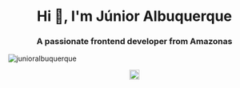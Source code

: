 <h1 align="center">Hi 👋, I'm Júnior Albuquerque</h1>
<h3 align="center">A passionate frontend developer from Amazonas</h3>
<p align="left"> <img src="https://komarev.com/ghpvc/?username=junioralbuquerque" alt="junioralbuquerque" /> </p>

<p align="center">
<a href="https://twitter.com/jnralb1" target="blank"><img align="center" src="https://cdn.jsdelivr.net/npm/simple-icons@3.0.1/icons/twitter.svg" alt="jnralb1" height="20" width="20" /></a>
</p>

